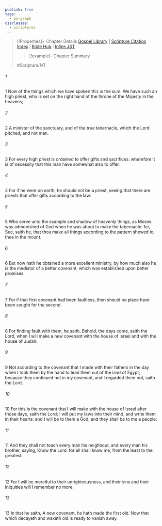 ```yaml
---
publish: true
tags:
  - no-graph
cssclasses:
  - scriptures
---
```

>[!Properties]+ Chapter Details
>[Gospel Library](https://churchofjesuschrist.org/study/scriptures/nt/heb/8?lang=eng)    |    [Scripture Citation Index](https://scriptures.byu.edu/#09e08::c09e08)    |    [Bible Hub](https://biblehub.com/hebrews/8.htm)    |    [Inline JST](https://scripturetoolbox.com/html/ic/Hebrews/8.html)
>>[!example]- Chapter Summary
>> 
> 
>
>#Scripture/NT
###### 1
1 Now of the things which we have spoken this is the sum: We have such an high priest, who is set on the right hand of the throne of the Majesty in the heavens;
###### 2
2 A minister of the sanctuary, and of the true tabernacle, which the Lord pitched, and not man.
###### 3
3 For every high priest is ordained to offer gifts and sacrifices: wherefore it is of necessity that this man have somewhat also to offer.
###### 4
4 For if he were on earth, he should not be a priest, seeing that there are priests that offer gifts according to the law:
###### 5
5 Who serve unto the example and shadow of heavenly things, as Moses was admonished of God when he was about to make the tabernacle: for, See, saith he, that thou make all things according to the pattern shewed to thee in the mount.
###### 6
6 But now hath he obtained a more excellent ministry, by how much also he is the mediator of a better covenant, which was established upon better promises.
###### 7
7 For if that first covenant had been faultless, then should no place have been sought for the second.
###### 8
8 For finding fault with them, he saith, Behold, the days come, saith the Lord, when I will make a new covenant with the house of Israel and with the house of Judah:
###### 9
9 Not according to the covenant that I made with their fathers in the day when I took them by the hand to lead them out of the land of Egypt; because they continued not in my covenant, and I regarded them not, saith the Lord.
###### 10
10 For this is the covenant that I will make with the house of Israel after those days, saith the Lord; I will put my laws into their mind, and write them in their hearts: and I will be to them a God, and they shall be to me a people:
###### 11
11 And they shall not teach every man his neighbour, and every man his brother, saying, Know the Lord: for all shall know me, from the least to the greatest.
###### 12
12 For I will be merciful to their unrighteousness, and their sins and their iniquities will I remember no more.
###### 13
13 In that he saith, A new covenant, he hath made the first old. Now that which decayeth and waxeth old is ready to vanish away.
